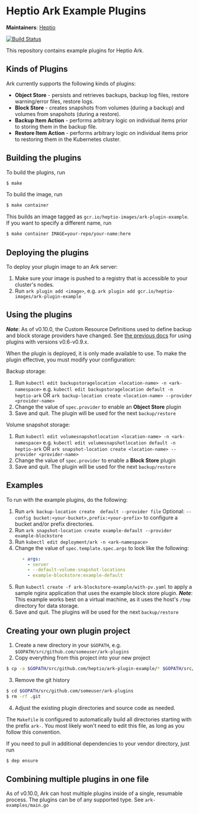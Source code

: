 # Heptio Ark Example Plugins

**Maintainers**: [Heptio][0]

[![Build Status][1]][2]

This repository contains example plugins for Heptio Ark.

## Kinds of Plugins

Ark currently supports the following kinds of plugins:

- **Object Store** - persists and retrieves backups, backup log files, restore warning/error files, restore logs.
- **Block Store** - creates snapshots from volumes (during a backup) and volumes from snapshots (during a restore).
- **Backup Item Action** - performs arbitrary logic on individual items prior to storing them in the backup file.
- **Restore Item Action** - performs arbitrary logic on individual items prior to restoring them in the Kubernetes cluster.

## Building the plugins

To build the plugins, run

```bash
$ make
```

To build the image, run

```bash
$ make container
```

This builds an image tagged as `gcr.io/heptio-images/ark-plugin-example`. If you want to specify a
different name, run

```bash
$ make container IMAGE=your-repo/your-name:here
```

## Deploying the plugins

To deploy your plugin image to an Ark server:

1. Make sure your image is pushed to a registry that is accessible to your cluster's nodes.
2. Run `ark plugin add <image>`, e.g. `ark plugin add gcr.io/heptio-images/ark-plugin-example`

## Using the plugins

***Note***: As of v0.10.0, the Custom Resource Definitions used to define backup and block storage providers have changed. See [the previous docs][3] for using plugins with versions v0.6-v0.9.x.

When the plugin is deployed, it is only made available to use. To make the plugin effective, you must modify your configuration:

Backup storage:

1. Run `kubectl edit backupstoragelocation <location-name> -n <ark-namespace>` e.g. `kubectl edit backupstoragelocation default -n heptio-ark` OR `ark backup-location create <location-name> --provider <provider-name>`
2. Change the value of `spec.provider` to enable an **Object Store** plugin
3. Save and quit. The plugin will be used for the next `backup/restore`

Volume snapshot storage:

1. Run `kubectl edit volumesnapshotlocation <location-name> -n <ark-namespace>` e.g. `kubectl edit volumesnapshotlocation default -n heptio-ark` OR `ark snapshot-location create <location-name> --provider <provider-name>`
2. Change the value of `spec.provider` to enable a **Block Store** plugin
3. Save and quit. The plugin will be used for the next `backup/restore`

## Examples

To run with the example plugins, do the following:

1. Run `ark backup-location create  default --provider file` Optional: `--config bucket:<your-bucket>,prefix:<your-prefix>` to configure a bucket and/or prefix directories.
2. Run `ark snapshot-location create example-default --provider example-blockstore`
3. Run `kubectl edit deployment/ark -n <ark-namespace>`
4. Change the value of `spec.template.spec.args` to look like the following:

```yaml
      - args:
        - server
        - --default-volume-snapshot-locations
        - example-blockstore:example-default
```

5. Run `kubectl create -f ark-blockstore-example/with-pv.yaml` to apply a sample nginx application that uses the example block store plugin. ***Note***: This example works best on a virtual machine, as it uses the host's `/tmp` directory for data storage.
6. Save and quit. The plugins will be used for the next `backup/restore`

## Creating your own plugin project

1. Create a new directory in your `$GOPATH`, e.g. `$GOPATH/src/github.com/someuser/ark-plugins`
2. Copy everything from this project into your new project

```bash
$ cp -a $GOPATH/src/github.com/heptio/ark-plugin-example/* $GOPATH/src/github.com/someuser/ark-plugins/.
```

3. Remove the git history

```bash
$ cd $GOPATH/src/github.com/someuser/ark-plugins
$ rm -rf .git
```

4. Adjust the existing plugin directories and source code as needed.

The `Makefile` is configured to automatically build all directories starting with the prefix `ark-`.
You most likely won't need to edit this file, as long as you follow this convention.

If you need to pull in additional dependencies to your vendor directory, just run

```bash
$ dep ensure
```

## Combining multiple plugins in one file

As of v0.10.0, Ark can host multiple plugins inside of a single, resumable process. The plugins can be
of any supported type. See `ark-examples/main.go`


[0]: https://github.com/heptio
[1]: https://travis-ci.org/heptio/ark-plugin-example.svg?branch=master
[2]: https://travis-ci.org/heptio/ark-plugin-example
[3]: https://github.com/heptio/ark-plugin-example/blob/v0.9.x/README.md#using-the-plugins
